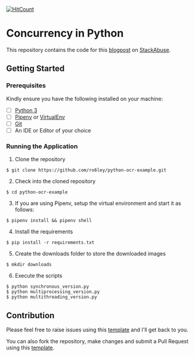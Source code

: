 [![HitCount](http://hits.dwyl.io/ro6ley/python-concurrency-example.svg)](http://hits.dwyl.io/ro6ley/python-concurrency-example)

# Concurrency in Python

This repository contains the code for this [blogpost](https://stackabuse.com/concurrency-in-python/) on [StackAbuse](https://stackabuse.com/).

## Getting Started

### Prerequisites

Kindly ensure you have the following installed on your machine:

- [ ] [Python 3](https://realpython.com/installing-python/)
- [ ] [Pipenv]() or [VirtualEnv]()
- [ ] [Git]()
- [ ] An IDE or Editor of your choice

### Running the Application

1. Clone the repository
```
$ git clone https://github.com/ro6ley/python-ocr-example.git
```

2. Check into the cloned repository
```
$ cd python-ocr-example
```

3. If you are using Pipenv, setup the virtual environment and start it as follows:
```
$ pipenv install && pipenv shell
```

4. Install the requirements
```
$ pip install -r requirements.txt
```

5. Create the downloads folder to store the downloaded images
```
$ mkdir downloads
```

6. Execute the scripts
```
$ python synchronous_version.py
$ python multiprocessing_version.py
$ python multithreading_version.py
```

## Contribution

Please feel free to raise issues using this [template](./.github/ISSUE_TEMPLATE.md) and I'll get back to you.

You can also fork the repository, make changes and submit a Pull Request using this [template](./.github/PULL_REQUEST_TEMPLATE.md).
